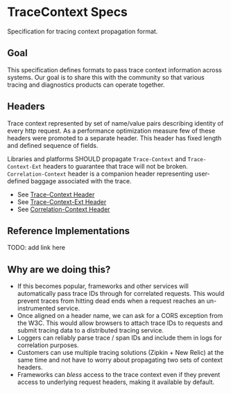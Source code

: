 # TraceContext Specs
Specification for tracing context propagation format.

## Goal
This specification defines formats to pass trace context information across systems. Our goal is 
to share this with the community so that various tracing and diagnostics products can operate 
together.

## Headers

Trace context represented by set of name/value pairs describing identity of every http request. As a performance optimization measure few of these headers were promoted to a separate header. This header has fixed length and defined sequence of fields.

Libraries and platforms SHOULD propagate `Trace-Context` and `Trace-Context-Ext` headers to guarantee that trace will not be broken. `Correlation-Context` header is a companion header representing user-defined baggage associated with the trace.

* See [Trace-Context Header](trace_context/README.md)
* See [Trace-Context-Ext Header](trace_context_ext/README.md)
* See [Correlation-Context Header](correlation_context/README.md)

## Reference Implementations
TODO: add link here

## Why are we doing this?
* If this becomes popular, frameworks and other services will automatically pass trace IDs 
through for correlated requests. This would prevent traces from hitting dead ends when a request 
reaches an un-instrumented service.
* Once aligned on a header name, we can ask for a CORS exception from the W3C. This would allow 
browsers to attach trace IDs to requests and submit tracing data to a distributed tracing service.
* Loggers can reliably parse trace / span IDs and include them in logs for correlation purposes.
* Customers can use multiple tracing solutions (Zipkin + New Relic) at the same time and not have
 to worry about propagating two sets of context headers.
* Frameworks can *bless* access to the trace context even if they prevent access to underlying 
request headers, making it available by default.